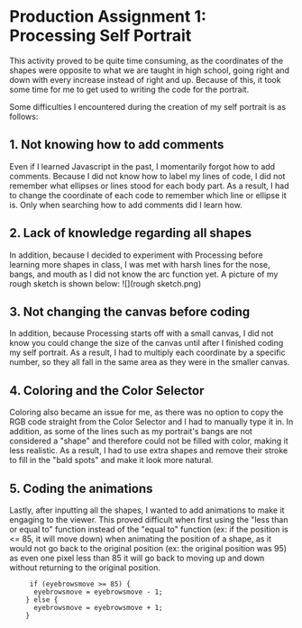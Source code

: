 # Production Assignment 1: Processing Self Portrait

This activity proved to be quite time consuming, as the coordinates of the shapes were opposite to what we are taught in high school, going right and down with every increase instead of right and up. Because of this, it took some time for me to get used to writing the code for the portrait.

Some difficulties I encountered during the creation of my self portrait is as follows:

## 1. Not knowing how to add comments
Even if I learned Javascript in the past, I momentarily forgot how to add comments. Because I did not know how to label my lines of code, I did not remember what ellipses or lines stood for each body part. As a result, I had to change the coordinate of each code to remember which line or ellipse it is. Only when searching how to add comments did I learn how.

## 2. Lack of knowledge regarding all shapes
In addition, because I decided to experiment with Processing before learning more shapes in class, I was met with harsh lines for the nose, bangs, and mouth as I did not know the arc function yet. A picture of my rough sketch is shown below: ![](rough sketch.png)

## 3. Not changing the canvas before coding
In addition, because Processing starts off with a small canvas, I did not know you could change the size of the canvas until after I finished coding my self portrait. As a result, I had to multiply each coordinate by a specific number, so they all fall in the same area as they were in the smaller canvas.

## 4. Coloring and the Color Selector
Coloring also became an issue for me, as there was no option to copy the RGB code straight from the Color Selector and I had to manually type it in. In addition, as some of the lines such as my portrait's bangs are not considered a "shape" and therefore could not be filled with color, making it less realistic. As a result, I had to use extra shapes and remove their stroke to fill in the "bald spots" and make it look more natural.

## 5. Coding the animations
Lastly, after inputting all the shapes, I wanted to add animations to make it engaging to the viewer. This proved difficult when first using the "less than or equal to" function instead of the "equal to" function (ex: if the position is <= 85, it will move down) when animating the position of a shape, as it would not go back to the original position (ex: the original position was 95) as even one pixel less than 85 it will go back to moving up and down without returning to the original position.
         
         if (eyebrowsmove >= 85) { 
          eyebrowsmove = eyebrowsmove - 1;
        } else {
          eyebrowsmove = eyebrowsmove + 1;
        }


